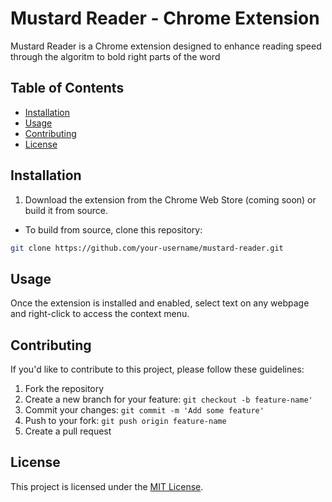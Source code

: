 # Mustard Reader - Chrome Extension

Mustard Reader is a Chrome extension designed to enhance reading speed through the algoritm to bold right parts of the word

## Table of Contents

- [Installation](#installation)
- [Usage](#usage)
- [Contributing](#contributing)
- [License](#license)

## Installation

1. Download the extension from the Chrome Web Store (coming soon) or build it from source.

- To build from source, clone this repository:

```bash
git clone https://github.com/your-username/mustard-reader.git
```

## Usage

Once the extension is installed and enabled, select text on any webpage and right-click to access the context menu.

## Contributing

If you'd like to contribute to this project, please follow these guidelines:

1. Fork the repository
2. Create a new branch for your feature: ``` git checkout -b feature-name' ```
3. Commit your changes: ``` git commit -m 'Add some feature' ```
4. Push to your fork: ``` git push origin feature-name ```
5. Create a pull request

## License

This project is licensed under the [MIT License](https://opensource.org/license/mit/).
